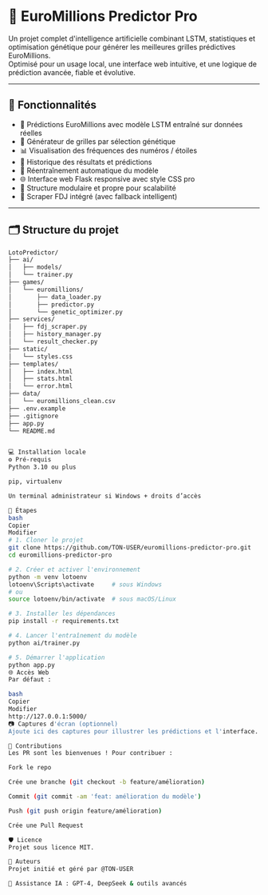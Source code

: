 # 🎯 EuroMillions Predictor Pro

Un projet complet d'intelligence artificielle combinant LSTM, statistiques et optimisation génétique pour générer les meilleures grilles prédictives EuroMillions.  
Optimisé pour un usage local, une interface web intuitive, et une logique de prédiction avancée, fiable et évolutive.

---

## 🚀 Fonctionnalités

- 🔮 Prédictions EuroMillions avec modèle LSTM entraîné sur données réelles
- 🧬 Générateur de grilles par sélection génétique
- 📊 Visualisation des fréquences des numéros / étoiles
- 🔁 Historique des résultats et prédictions
- 🧠 Réentraînement automatique du modèle
- 🌐 Interface web Flask responsive avec style CSS pro
- 📁 Structure modulaire et propre pour scalabilité
- 🔧 Scraper FDJ intégré (avec fallback intelligent)

---

## 🗂️ Structure du projet

```bash
LotoPredictor/
├── ai/
│   ├── models/
│   └── trainer.py
├── games/
│   └── euromillions/
│       ├── data_loader.py
│       ├── predictor.py
│       └── genetic_optimizer.py
├── services/
│   ├── fdj_scraper.py
│   ├── history_manager.py
│   └── result_checker.py
├── static/
│   └── styles.css
├── templates/
│   ├── index.html
│   ├── stats.html
│   └── error.html
├── data/
│   └── euromillions_clean.csv
├── .env.example
├── .gitignore
├── app.py
└── README.md


💻 Installation locale
⚙️ Pré-requis
Python 3.10 ou plus

pip, virtualenv

Un terminal administrateur si Windows + droits d’accès

🧪 Étapes
bash
Copier
Modifier
# 1. Cloner le projet
git clone https://github.com/TON-USER/euromillions-predictor-pro.git
cd euromillions-predictor-pro

# 2. Créer et activer l'environnement
python -m venv lotoenv
lotoenv\Scripts\activate     # sous Windows
# ou
source lotoenv/bin/activate  # sous macOS/Linux

# 3. Installer les dépendances
pip install -r requirements.txt

# 4. Lancer l'entraînement du modèle
python ai/trainer.py

# 5. Démarrer l'application
python app.py
🌐 Accès Web
Par défaut :

bash
Copier
Modifier
http://127.0.0.1:5000/
📷 Captures d'écran (optionnel)
Ajoute ici des captures pour illustrer les prédictions et l'interface.

🤝 Contributions
Les PR sont les bienvenues ! Pour contribuer :

Fork le repo

Crée une branche (git checkout -b feature/amélioration)

Commit (git commit -am 'feat: amélioration du modèle')

Push (git push origin feature/amélioration)

Crée une Pull Request

🛡️ Licence
Projet sous licence MIT.

🧠 Auteurs
Projet initié et géré par @TON-USER

🔮 Assistance IA : GPT-4, DeepSeek & outils avancés

